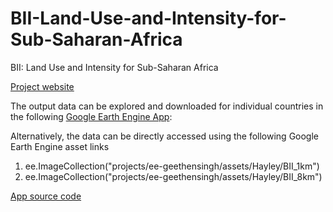 # BII-Land-Use-and-Intensity-for-Sub-Saharan-Africa
BII: Land Use and Intensity for Sub-Saharan Africa

[Project website](https://bii4africa.org/)

The output data can be explored and downloaded for individual countries in the following [Google Earth Engine App](https://geethensingh.users.earthengine.app/view/bii):

Alternatively, the data can be directly accessed using the following Google Earth Engine asset links
1) ee.ImageCollection("projects/ee-geethensingh/assets/Hayley/BII_1km") 
2) ee.ImageCollection("projects/ee-geethensingh/assets/Hayley/BII_8km")

[App source code](https://code.earthengine.google.com/ecc0ca0dc02619e5d6252e714b86af95)

